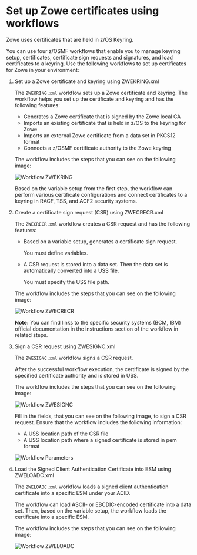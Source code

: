 # Set up Zowe certificates using workflows

Zowe uses certificates that are held in z/OS Keyring.

You can use four z/OSMF workflows that enable you to manage keyring setup, certificates, certificate sign requests and signatures, and load certificates to a keyring. Use the following workflows to set up certificates for Zowe in your environment:

1. Set up a Zowe certificate and keyring using ZWEKRING.xml

    The `ZWEKRING.xml` workflow sets up a Zowe certificate and keyring. The workflow helps you set up the certificate and keyring and has the following features:

    - Generates a Zowe certificate that is signed by the Zowe local CA
    - Imports an existing certificate that is held in z/OS to the keyring for Zowe
    - Imports an external Zowe certificate from a data set in PKCS12 format
    - Connects a z/OSMF certificate authority to the Zowe keyring

    The workflow includes the steps that you can see on the following image:

    ![Workflow ZWEKRING](/v2.5.x/images/configure/workflow-one.jpg)

     Based on the variable setup from the first step, the workflow can perform various certificate configurations and connect certificates to a keyring in RACF, TSS, and ACF2 security systems.

2. Create a certificate sign request (CSR) using ZWECRECR.xml

    The `ZWECRECR.xml` workflow creates a CSR request and has the following features:

    - Based on a variable setup, generates a certificate sign request.  

      You must define variables.

    - A CSR request is stored into a data set. Then the data set is automatically converted into a USS file.

      You must specify the USS file path.

    The workflow includes the steps that you can see on the following image:

    ![Workflow ZWECRECR](/v2.5.x/images/configure/workflow-two.jpg)

   **Note:** You can find links to the specific security systems (BCM, IBM) official documentation in the instructions section of the workflow in related steps.

3. Sign a CSR request using ZWESIGNC.xml

   The `ZWESIGNC.xml` workflow signs a CSR request.

   After the successful workflow execution, the certificate is signed by the specified certificate authority and is stored in USS.

    The workflow includes the steps that you can see on the following image:

    ![Workflow ZWESIGNC](/v2.5.x/images/configure/workflow-three.jpg)

    Fill in the fields, that you can see on the following image, to sign a CSR request. Ensure that the workflow includes the following information:

    - A USS location path of the CSR file
    - A USS location path where a signed certificate is stored in pem format

    ![Workflow Parameters](/v2.5.x/images/configure/workflow-parameters.jpg)

4. Load the Signed Client Authentication Certificate into ESM using ZWELOADC.xml

   The `ZWELOADC.xml` workflow loads a signed client authentication certificate into a specific ESM under your ACID.

   The workflow can load ASCII- or EBCDIC-encoded certificate into a data set. Then, based on the variable setup, the workflow loads the certificate into a specific ESM.

   The workflow includes the steps that you can see on the following image:

   ![Workflow ZWELOADC](/v2.5.x/images/configure/workflow-four.jpg)

